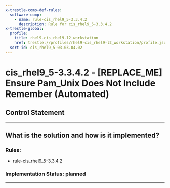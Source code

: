 ```yaml
---
x-trestle-comp-def-rules:
  software-comp:
    - name: rule-cis_rhel9_5-3.3.4.2
      description: Rule for cis_rhel9_5-3.3.4.2
x-trestle-global:
  profile:
    title: rhel9-cis_rhel9-l2_workstation
    href: trestle://profiles/rhel9-cis_rhel9-l2_workstation/profile.json
  sort-id: cis_rhel9_5-03.03.04.02
---
```


# cis_rhel9_5-3.3.4.2 - \[REPLACE_ME\] Ensure Pam_Unix Does Not Include Remember (Automated)

## Control Statement

______________________________________________________________________

## What is the solution and how is it implemented?

<!-- For implementation status enter one of: implemented, partial, planned, alternative, not-applicable -->

<!-- Note that the list of rules under ### Rules: is read-only and changes will not be captured after assembly to JSON -->

<!-- Add control implementation description here for control: cis_rhel9_5-3.3.4.2 -->

### Rules:

  - rule-cis_rhel9_5-3.3.4.2

### Implementation Status: planned

______________________________________________________________________

